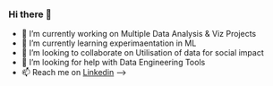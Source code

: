 ### Hi there 👋

- 🔭 I’m currently working on Multiple Data Analysis & Viz Projects
- 🌱 I’m currently learning experimaentation in ML
- 👯 I’m looking to collaborate on Utilisation of data for social impact
- 🤔 I’m looking for help with Data Engineering Tools
- 📫 Reach me on [Linkedin](https://ug.linkedin.com/in/timothy-musimbi)
-->
